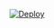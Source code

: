 <p align="center">
<a href="https://deploy.local:3000?repo=https://github.com/nikolaymatrosov/button-demo/tree/main"><img alt="Deploy" src="https://deploy-button.website.yandexcloud.net/yc.svg"></a>
</p>